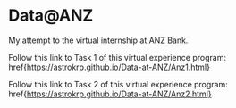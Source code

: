 # Data@ANZ
My attempt to the virtual internship at ANZ Bank.

Follow this link to Task 1 of this virtual experience program: href{https://astrokrp.github.io/Data-at-ANZ/Anz1.html}

Follow this link to Task 2 of this virtual experience program: href{https://astrokrp.github.io/Data-at-ANZ/Anz2.html}
